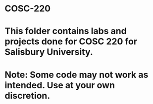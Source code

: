 # COSC-220
# This folder contains labs and projects done for COSC 220 for Salisbury University.
# Note: Some code may not work as intended. Use at your own discretion.
